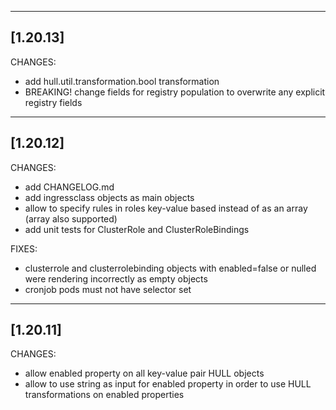 ------------------
[1.20.13]
------------------

CHANGES:
- add hull.util.transformation.bool transformation
- BREAKING! change fields for registry population to overwrite any explicit registry fields 

------------------
[1.20.12]
------------------

CHANGES:
- add CHANGELOG.md
- add ingressclass objects as main objects
- allow to specify rules in roles key-value based instead of as an array (array also supported)
- add unit tests for ClusterRole and ClusterRoleBindings

FIXES: 
- clusterrole and clusterrolebinding objects with enabled=false or nulled were rendering incorrectly as empty objects 
- cronjob pods must not have selector set

------------------
[1.20.11]
------------------
CHANGES: 
- allow enabled property on all key-value pair HULL objects
- allow to use string as input for enabled property in order to use HULL transformations on enabled properties